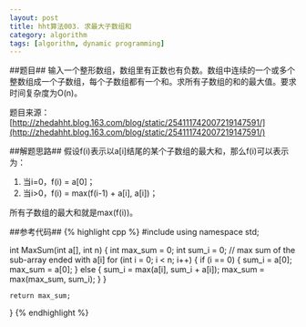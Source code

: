 ```yaml
---
layout: post
title: hht算法003. 求最大子数组和
category: algorithm
tags: [algorithm, dynamic programming]
---
```


##题目##
输入一个整形数组，数组里有正数也有负数。数组中连续的一个或多个整数组成一个子数组，每个子数组都有一个和。求所有子数组的和的最大值。要求时间复杂度为O(n)。

题目来源：[http://zhedahht.blog.163.com/blog/static/254111742007219147591/](http://zhedahht.blog.163.com/blog/static/254111742007219147591/)

##解题思路##
假设f(i)表示以a[i]结尾的某个子数组的最大和，那么f(i)可以表示为：

1. 当i=0，f(i) = a[0]；
2. 当i>0，f(i) = max(f(i-1) + a[i], a[i])；

所有子数组的最大和就是max(f(i))。

##参考代码##
{% highlight cpp %}
#include <algorithm>
using namespace std;

int MaxSum(int a[], int n)
{
	int max_sum = 0;
	int sum_i = 0; // max sum of the sub-array ended with a[i]
	for (int i = 0; i < n; i++)
	{
		if (i == 0)
		{
			sum_i = a[0];
			max_sum = a[0];
		}
		else
		{
			sum_i = max(a[i], sum_i + a[i]);
			max_sum = max(max_sum, sum_i);
		}
	}

	return max_sum;
}
{% endhighlight %}
